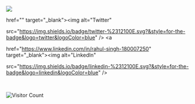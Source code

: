 ![](https://github-readme-stats.vercel.app/api?username=rahulsingh2312&theme=gruvbox_light&show_icons=true&hide_title=true)

<!-- <h5>Find me on</h5> -->

<p> <a 

href="" target="_blank"><img alt="Twitter" 

src="https://img.shields.io/badge/twitter-%2312100E.svg?&style=for-the-badge&logo=twitter&logoColor=blue" /></a> <a 

href="https://www.linkedin.com/in/rahul-singh-180007250" target="_blank"><img alt="LinkedIn" 

src="https://img.shields.io/badge/linkedin-%2312100E.svg?&style=for-the-badge&logo=linkedin&logoColor=blue" /></a>

</p>

<br>

<div>

![Visitor Count](https://profile-counter.glitch.me/{rahulsingh2312}/count.svg)

</div>
